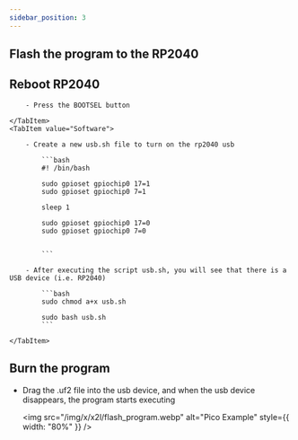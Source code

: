 ```yaml
---
sidebar_position: 3
---
```


## Flash the program to the RP2040

## Reboot RP2040

<Tabs queryString="flash_way">
    <TabItem value="Hardware">

        - Press the BOOTSEL button

    </TabItem>
    <TabItem value="Software">

        - Create a new usb.sh file to turn on the rp2040 usb

            ```bash
            #! /bin/bash

            sudo gpioset gpiochip0 17=1
            sudo gpioset gpiochip0 7=1

            sleep 1

            sudo gpioset gpiochip0 17=0
            sudo gpioset gpiochip0 7=0


            ```

        - After executing the script usb.sh, you will see that there is a USB device (i.e. RP2040)

            ```bash
            sudo chmod a+x usb.sh

            sudo bash usb.sh
            ```

    </TabItem>

</Tabs>

## Burn the program

- Drag the .uf2 file into the usb device, and when the usb device disappears, the program starts executing

  <img src="/img/x/x2l/flash_program.webp" alt="Pico Example" style={{ width: "80%" }} />
